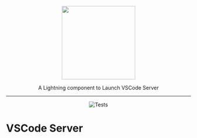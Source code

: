 <div align="center">
<img src="https://jupyter.org/assets/homepage/main-logo.svg" width="200px">

A Lightning component to Launch VSCode Server
______________________________________________________________________

![Tests](TODO)
</div>

# VSCode Server